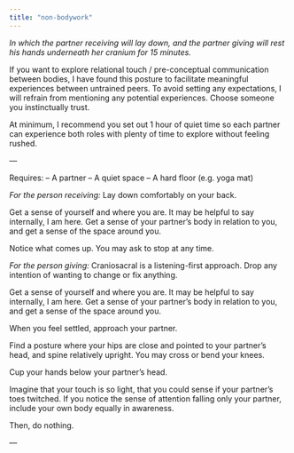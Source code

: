 ```yaml
---
title: "non-bodywork" 
---
```

_In which the partner receiving will lay down, and the partner giving will rest his hands underneath her cranium for 15 minutes._

If you want to explore relational touch / pre-conceptual communication between bodies, I have found this posture to facilitate meaningful experiences between untrained peers. To avoid setting any expectations, I will refrain from mentioning any potential experiences. Choose someone you instinctually trust. 

At minimum, I recommend you set out 1 hour of quiet time so each partner can experience both roles with plenty of time to explore without feeling rushed.

—

Requires:
– A partner
– A quiet space
– A hard floor (e.g. yoga mat)

_For the person receiving:_
Lay down comfortably on your back.

Get a sense of yourself and where you are. It may be helpful to say internally, I am here. Get a sense of your partner’s body in relation to you, and get a sense of the space around you. 

Notice what comes up. You may ask to stop at any time.

_For the person giving:_
Craniosacral is a listening-first approach. Drop any intention of wanting to change or fix anything.

Get a sense of yourself and where you are. It may be helpful to say internally, I am here. Get a sense of your partner’s body in relation to you, and get a sense of the space around you. 

When you feel settled, approach your partner.

Find a posture where your hips are close and pointed to your partner’s head, and spine relatively upright. You may cross or bend your knees.

Cup your hands below your partner’s head.

Imagine that your touch is so light, that you could sense if your partner’s toes twitched. If you notice the sense of attention falling only your partner, include your own body equally in awareness. 

Then, do nothing. 

—
